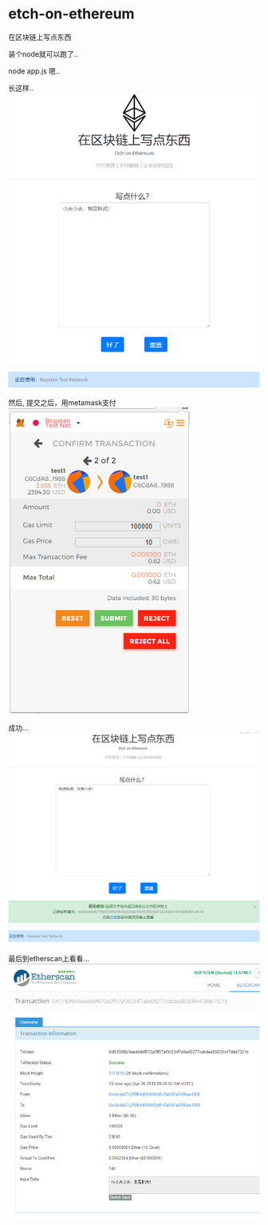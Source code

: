 # etch-on-ethereum
在区块链上写点东西

装个node就可以跑了..

node app.js 嗯..

长这样..
![](https://github.com/Shaw-lib/etch-on-ethereum/raw/master/display.png "实例")

然后,
提交之后，用metamask支付
![](https://github.com/Shaw-lib/etch-on-ethereum/raw/master/display3.png "实例")

成功...
![](https://github.com/Shaw-lib/etch-on-ethereum/raw/master/display4.png "实例")

最后到etherscan上看看...
![](https://github.com/Shaw-lib/etch-on-ethereum/raw/master/display2.png "实例")
